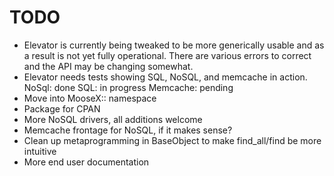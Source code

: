 TODO
====

* Elevator is currently being tweaked to be more generically usable
  and as a result is not yet fully operational.  There are various
  errors to correct and the API may be changing somewhat.
* Elevator needs tests showing SQL, NoSQL, and memcache in action.
     NoSql: done
     SQL: in progress
     Memcache: pending
* Move into MooseX:: namespace
* Package for CPAN
* More NoSQL drivers, all additions welcome
* Memcache frontage for NoSQL, if it makes sense?
* Clean up metaprogramming in BaseObject to make find_all/find be more intuitive
* More end user documentation


